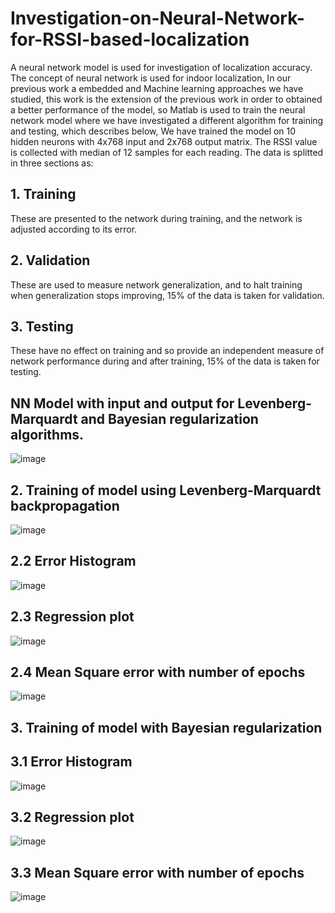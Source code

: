 # Investigation-on-Neural-Network-for-RSSI-based-localization
A neural network model is used for investigation of localization accuracy.  
The concept of neural network is used for indoor localization, In our previous work a embedded and Machine learning approaches we have studied, this work is the extension of the previous work in order to obtained a better performance of the model, so Matlab is used to train the neural network model where we have investigated a different algorithm for training and testing, which describes below, We have trained the model on 10 hidden neurons with 4x768 input and 2x768 output matrix.
The RSSI value is collected with median of 12 samples for each reading. The data is splitted in three sections as: 
 
## 1. Training 
These are presented to the network during training, and the network is adjusted according to its error.
## 2. Validation
These are used to measure network generalization, and to halt training when generalization stops improving, 15% of the data is taken for validation.
## 3. Testing 
These have no effect on training and so provide an independent measure of network performance during and after training, 15% of the data is taken for testing.


## NN Model with input and output for Levenberg-Marquardt and Bayesian regularization algorithms. 
![image](https://user-images.githubusercontent.com/32608510/39860696-d98c4772-545b-11e8-83dc-21bc89c39ef0.png)

## 2. Training of model using Levenberg-Marquardt backpropagation 
![image](https://user-images.githubusercontent.com/32608510/39859628-15fc5340-5458-11e8-948a-d345500c950a.png)

## 2.2 Error Histogram  
![image](https://user-images.githubusercontent.com/32608510/39860649-b11cc69a-545b-11e8-999e-c8fc21e0f9bf.png)

## 2.3 Regression plot
![image](https://user-images.githubusercontent.com/32608510/39860672-c2929d78-545b-11e8-8fb2-495aed22b6e5.png)

## 2.4 Mean Square error with number of epochs 
![image](https://user-images.githubusercontent.com/32608510/39860688-d0386462-545b-11e8-9305-2cb87cb70d62.png)


## 3. Training of model with Bayesian regularization 

## 3.1 Error Histogram 
![image](https://user-images.githubusercontent.com/32608510/39861337-edc2baee-545d-11e8-95f3-a5ed0e5c750b.png)

## 3.2 Regression plot
![image](https://user-images.githubusercontent.com/32608510/39861376-0a93e0d0-545e-11e8-90c6-87c44a368571.png)

## 3.3 Mean Square error with number of epochs 
![image](https://user-images.githubusercontent.com/32608510/39861348-f791bb7e-545d-11e8-9a2f-e0ebeeba2a3c.png)
